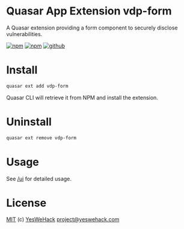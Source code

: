# Quasar App Extension vdp-form

A Quasar extension providing a form component to securely disclose vulnerabilities.

[![npm](https://img.shields.io/npm/v/quasar-app-extension-vdp-form?label=quasar-app-extension-vdp-form&logo=npm&style=flat-square)](https://www.npmjs.com/package/quasar-app-extension-vdp-form/)
[![npm](https://img.shields.io/npm/dt/quasar-app-extension-vdp-form?&style=flat-square)](https://www.npmjs.com/package/quasar-app-extension-vdp-form)
[![github](https://img.shields.io/badge/GitHub-yeswehack%2Fvdp--form-informational?logo=github&style=flat-square)](https://github.com/yeswehack/vdp-form)

# Install
```bash
quasar ext add vdp-form
```
Quasar CLI will retrieve it from NPM and install the extension.

# Uninstall
```bash
quasar ext remove vdp-form
```

# Usage
See [/ui](../ui) for detailed usage.

# License
[MIT](https://raw.githubusercontent.com/yeswehack/vdp-form/master/LICENSE) (c) [YesWeHack](https://www.yeswehack.com/) project@yeswehack.com
